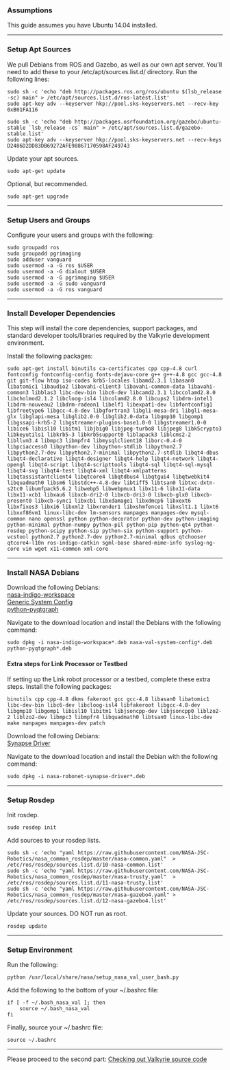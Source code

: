 ### Assumptions

This guide assumes you have Ubuntu 14.04 installed. 

***

### Setup Apt Sources

We pull Debians from ROS and Gazebo, as well as our own apt server. You'll need to add these to your /etc/apt/sources.list.d/ directory.
Run the following lines:

    sudo sh -c 'echo "deb http://packages.ros.org/ros/ubuntu $(lsb_release -sc) main" > /etc/apt/sources.list.d/ros-latest.list'
    sudo apt-key adv --keyserver hkp://pool.sks-keyservers.net --recv-key 0xB01FA116
 
    sudo sh -c 'echo "deb http://packages.osrfoundation.org/gazebo/ubuntu-stable `lsb_release -cs` main" > /etc/apt/sources.list.d/gazebo-stable.list'
    sudo apt-key adv --keyserver hkp://pool.sks-keyservers.net --recv-keys D2486D2DD83DB69272AFE98867170598AF249743

Update your apt sources.  

    sudo apt-get update

Optional, but recommended.  

    sudo apt-get upgrade

***

### Setup Users and Groups

Configure your users and groups with the following:


    sudo groupadd ros
    sudo groupadd pgrimaging
    sudo adduser vanguard
    sudo usermod -a -G ros $USER
    sudo usermod -a -G dialout $USER
    sudo usermod -a -G pgrimaging $USER
    sudo usermod -a -G sudo vanguard
    sudo usermod -a -G ros vanguard

***

### Install Developer Dependencies

This step will install the core dependencies, support packages, and standard developer tools/libraries required by the Valkyrie development environment.  

Install the following packages:

    sudo apt-get install binutils ca-certificates cpp cpp-4.8 curl fontconfig fontconfig-config fonts-dejavu-core g++ g++-4.8 gcc gcc-4.8 git git-flow htop iso-codes krb5-locales libamd2.3.1 libasan0 libatomic1 libaudio2 libavahi-client3 libavahi-common-data libavahi-common3 libblas3 libc-dev-bin libc6-dev libcamd2.3.1 libccolamd2.8.0 libcholmod2.1.2 libcloog-isl4 libcolamd2.8.0 libcups2 libdrm-intel1 libdrm-nouveau2 libdrm-radeon1 libelf1 libexpat1-dev libfontconfig1 libfreetype6 libgcc-4.8-dev libgfortran3 libgl1-mesa-dri libgl1-mesa-glx libglapi-mesa libglib2.0-0 libglib2.0-data libgmp10 libgomp1 libgssapi-krb5-2 libgstreamer-plugins-base1.0-0 libgstreamer1.0-0 libice6 libisl10 libitm1 libjbig0 libjpeg-turbo8 libjpeg8 libk5crypto3 libkeyutils1 libkrb5-3 libkrb5support0 liblapack3 liblcms2-2 libllvm3.4 libmpc3 libmpfr4 libmysqlclient18 liborc-0.4-0 libpciaccess0 libpython-dev libpython-stdlib libpython2.7 libpython2.7-dev libpython2.7-minimal libpython2.7-stdlib libqt4-dbus libqt4-declarative libqt4-designer libqt4-help libqt4-network libqt4-opengl libqt4-script libqt4-scripttools libqt4-sql libqt4-sql-mysql libqt4-svg libqt4-test libqt4-xml libqt4-xmlpatterns libqtassistantclient4 libqtcore4 libqtdbus4 libqtgui4 libqtwebkit4 libquadmath0 libsm6 libstdc++-4.8-dev libtiff5 libtsan0 libtxc-dxtn-s2tc0 libumfpack5.6.2 libwebp5 libwebpmux1 libx11-6 libx11-data libx11-xcb1 libxau6 libxcb-dri2-0 libxcb-dri3-0 libxcb-glx0 libxcb-present0 libxcb-sync1 libxcb1 libxdamage1 libxdmcp6 libxext6 libxfixes3 libxi6 libxml2 libxrender1 libxshmfence1 libxslt1.1 libxt6 libxxf86vm1 linux-libc-dev lm-sensors manpages manpages-dev mysql-common nano openssl python python-decorator python-dev python-imaging python-minimal python-numpy python-pil python-pip python-qt4 python-rosdep python-scipy python-sip python-six python-support python-vcstool python2.7 python2.7-dev python2.7-minimal qdbus qtchooser qtcore4-l10n ros-indigo-catkin sgml-base shared-mime-info syslog-ng-core vim wget x11-common xml-core  

***

### Install NASA Debians

Download the following Debians:  
[nasa-indigo-workspace](https://drive.google.com/file/d/0B4Esozi1aH0sZFJPSTVFNy1OM1k/view?usp=sharing)  
[Generic System Config](https://drive.google.com/file/d/0B4Esozi1aH0sMDlWN1hPZ2NNamM/view?usp=sharing)  
[python-pyqtgraph](https://drive.google.com/file/d/0B4Esozi1aH0sZmdOY0dKanlfbzQ/view?usp=sharing)

Navigate to the download location and install the Debians with the following command:

    sudo dpkg -i nasa-indigo-workspace*.deb nasa-val-system-config*.deb python-pyqtgraph*.deb

#### Extra steps for Link Processor or Testbed
If setting up the Link robot processor or a testbed, complete these extra steps. Install the following packages:

    binutils cpp cpp-4.8 dkms fakeroot gcc gcc-4.8 libasan0 libatomic1 libc-dev-bin libc6-dev libcloog-isl4 libfakeroot libgcc-4.8-dev libgmp10 libgomp1 libisl10 libitm1 libjsoncpp-dev libjsoncpp0 liblzo2-2 liblzo2-dev libmpc3 libmpfr4 libquadmath0 libtsan0 linux-libc-dev make manpages manpages-dev patch  

Download the following Debians:  
[Synapse Driver](https://drive.google.com/file/d/0B4Esozi1aH0sLUJvRHhqYkplVWs/view?usp=sharing)  

Navigate to the download location and install the Debian with the following command:

    sudo dpkg -i nasa-robonet-synapse-driver*.deb 

***

### Setup Rosdep

Init rosdep.

    sudo rosdep init

Add sources to your rosdep lists.

    sudo sh -c 'echo "yaml https://raw.githubusercontent.com/NASA-JSC-Robotics/nasa_common_rosdep/master/nasa-common.yaml"  > /etc/ros/rosdep/sources.list.d/10-nasa-common.list'
    sudo sh -c 'echo "yaml https://raw.githubusercontent.com/NASA-JSC-Robotics/nasa_common_rosdep/master/nasa-trusty.yaml"  > /etc/ros/rosdep/sources.list.d/11-nasa-trusty.list'
    sudo sh -c 'echo "yaml https://raw.githubusercontent.com/NASA-JSC-Robotics/nasa_common_rosdep/master/nasa-gazebo4.yaml" > /etc/ros/rosdep/sources.list.d/12-nasa-gazebo4.list'

Update your sources. DO NOT run as root.

    rosdep update

***

### Setup Environment

Run the following:

    python /usr/local/share/nasa/setup_nasa_val_user_bash.py

Add the following to the bottom of your ~/.bashrc file:

    if [ -f ~/.bash_nasa_val ]; then
        source ~/.bash_nasa_val
    fi

Finally, source your ~/.bashrc file:

    source ~/.bashrc

***

Please proceed to the second part:
[Checking out Valkyrie source code](Valkyrie-Source-Code)